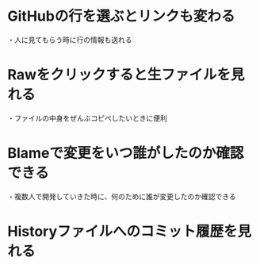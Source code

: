 # GitHubの行を選ぶとリンクも変わる
・人に見てもらう時に行の情報も送れる

# Rawをクリックすると生ファイルを見れる
・ファイルの中身をぜんぶコピペしたいときに便利

# Blameで変更をいつ誰がしたのか確認できる
・複数人で開発していきた時に、何のために誰が変更したのか確認できる

# Historyファイルへのコミット履歴を見れる